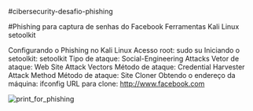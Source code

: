 #cibersecurity-desafio-phishing

#Phishing para captura de senhas do Facebook
Ferramentas
Kali Linux
setoolkit

Configurando o Phishing no Kali Linux
Acesso root: sudo su
Iniciando o setoolkit: setoolkit
Tipo de ataque: Social-Engineering Attacks
Vetor de ataque: Web Site Attack Vectors
Método de ataque: Credential Harvester Attack Method 
Método de ataque: Site Cloner
Obtendo o endereço da máquina: ifconfig
URL para clone: http://www.facebook.com



![print_for_phishing](https://github.com/user-attachments/assets/1207aad4-c255-4493-b544-3d34fcd91fdd)
